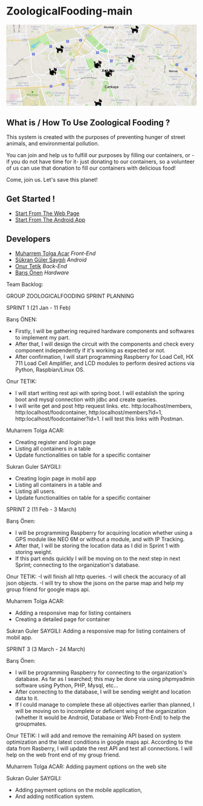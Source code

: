 # ZoologicalFooding-main

![picture](img/map.PNG)


## What is / How To Use Zoological Fooding ?

This system is created with the purposes of preventing hunger of street animals, and environmental pollution.

You can join and help us to fulfill our purposes by filling our containers, or -if you do not have time for it- just donating to our containers, so a volunteer of us can use that donation to fill our containers with delicious food!

Come, join us. Let's save this planet!

## Get Started !

* [Start From The Web Page](http://zoological-fooding.herokuapp.com/)
* [Start From The Android App](https://github.com/ZoologicalFooding/ZoologicalFooding-android)
## Developers

* [Muharrem Tolga Acar](https://github.com/TolgaAcar) *Front-End*
* [Şükran Güler Saygılı](https://github.com/SukranSaygili) *Android*
* [Onur Tetik](https://github.com/onurTe) *Back-End*
* [Barış Önen](https://github.com/barisonen) *Hardware*


Team Backlog: 

GROUP ZOOLOGICALFOODING
SPRINT PLANNING

SPRINT 1 (21 Jan - 11 Feb)

Barış ÖNEN: 
- Firstly, I will be gathering required hardware components and softwares to implement my part. 
- After that, I will design the circuit with the components and check every component independently if it's working as expected or not. 
- After confirmation, I will start programming Raspberry for Load Cell, HX 711 Load Cell Amplifier, and LCD modules to perform desired actions via Python, Raspbian/Linux OS.

Onur TETIK:
- I will start writing rest api with spring boot. I will establish the spring boot and mysql connection with jdbc and create queries.
- I will write get and post http request links. etc. http:localhost/members, http:localhost/foodcontainer, http:localhost/members?id=1, http:localhost/foodcontainer?id=1.
I will test this links with Postman.

Muharrem Tolga ACAR:
- Creating register and login page 
- Listing all containers in a table
- Update functionalities on table for a specific container

Sukran Guler SAYGILI:
- Creating login page in mobil app
- Listing all containers in a table and
- Listing all users.
- Update functionalities on table for a specific container

SPRINT 2 (11 Feb - 3 March)

Barış Önen:
- I will be programming Raspberry for acquiring location whether using a GPS module like NEO 6M or without a module, and with IP Tracking. 
- After that, I will be storing the location data as I did in Sprint 1 with storing weight. 
- If this part ends quickly I will be moving on to the next step in next Sprint; connecting to the organization's database.

Onur TETIK:
-I will finish all http queries.
-I will check the accuracy of all json objects.
-I will try to show the jsons on the parse map and help my group friend for google maps api.

Muharrem Tolga ACAR:
- Adding a responsive map for listing containers
- Creating a detailed page for container 

Sukran Guler SAYGILI:
Adding a responsive map for listing containers of mobil app.

SPRINT 3 (3 March - 24 March)

Barış Önen:
- I will be programming Raspberry for connecting to the organization's database. As far as I searched; this may be done via using phpmyadmin software using Python, PHP, Mysql, etc...
- After connecting to the database, I will be sending weight and location data to it.
- If I could manage to complete these all objectives earlier than planned, I will be moving on to incomplete or deficient wing of the organization (whether It would be Android, Database or Web Front-End) to help the groupmates.

Onur TETIK:
I will add and remove the remaining API based on system optimization and the latest conditions in google maps api. According to the data from Rasberry, I will update the rest API and test all connections. I will help on the web front end of my group friend.

Muharrem Tolga ACAR:
Adding payment options on the web site

Sukran Guler SAYGILI:
- Adding payment options on the mobile application,
- And adding notification system.

